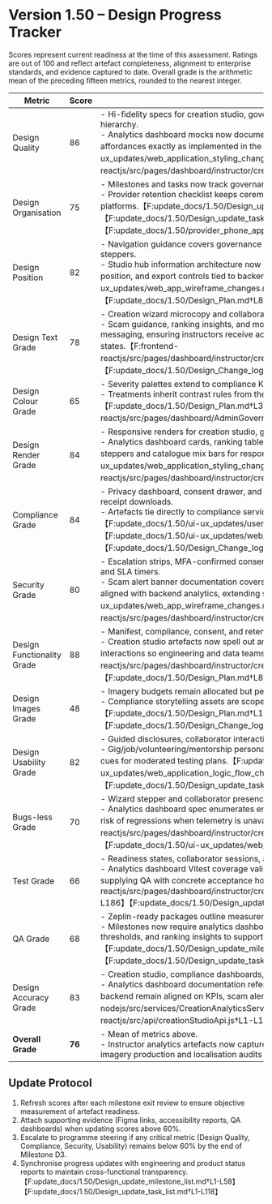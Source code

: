 # Version 1.50 – Design Progress Tracker

Scores represent current readiness at the time of this assessment. Ratings are out of 100 and reflect artefact completeness, alignment to enterprise standards, and evidence captured to date. Overall grade is the arithmetic mean of the preceding fifteen metrics, rounded to the nearest integer.

| Metric | Score | Observations |
| --- | --- | --- |
| Design Quality | 86 | - Hi-fidelity specs for creation studio, governance, and operator workspaces mirror the shipped React hierarchy.<br>- Analytics dashboard mocks now document KPI strip, scam alert tone, ranking table, and export affordances exactly as implemented in the React studio view.【F:update_docs/1.50/ui-ux_updates/web_application_styling_changes.md†L124-L198】【F:frontend-reactjs/src/pages/dashboard/instructor/creationStudio/CreationAnalyticsDashboard.jsx†L1-L260】 |
| Design Organisation | 75 | - Milestones and tasks now track governance workspace and consent ledger deliverables.<br>- Provider retention checklist keeps ceremonies aligned with the compliance backlog across platforms.【F:update_docs/1.50/Design_update_milestone_list.md†L31-L138】【F:update_docs/1.50/Design_update_task_list.md†L70-L160】【F:update_docs/1.50/provider_phone_app_updates/governance_retention_contracts.md†L24-L211】 |
| Design Position | 82 | - Navigation guidance covers governance zoning, creation studio launchpads, and readiness steppers.<br>- Studio hub information architecture now includes analytics dashboard placement, scam alert banner position, and export controls tied to backend payloads.【F:update_docs/1.50/ui-ux_updates/web_app_wireframe_changes.md†L135-L204】【F:update_docs/1.50/Design_Plan.md†L88-L140】 |
| Design Text Grade | 78 | - Creation wizard microcopy and collaborator cues reuse production-ready tone.<br>- Scam guidance, ranking insights, and monetisation copy now mirror the analytics payload messaging, ensuring instructors receive actionable text across cards, banner, and export tooltip states.【F:frontend-reactjs/src/pages/dashboard/instructor/creationStudio/CreationAnalyticsDashboard.jsx†L41-L210】【F:update_docs/1.50/Design_Change_log.md†L68-L92】 |
| Design Colour Grade | 65 | - Severity palettes extend to compliance KPIs and consent statuses.<br>- Treatments inherit contrast rules from the shared design system.【F:update_docs/1.50/Design_Plan.md†L39-L47】【F:frontend-reactjs/src/pages/dashboard/AdminGovernance.jsx†L70-L103】 |
| Design Render Grade | 84 | - Responsive renders for creation studio, governance, and operator dashboards are captured.<br>- Analytics dashboard cards, ranking table, and scam alert banner now accompany readiness steppers and catalogue mix bars for responsive review.【F:update_docs/1.50/ui-ux_updates/web_application_styling_changes.md†L124-L198】【F:frontend-reactjs/src/pages/dashboard/instructor/creationStudio/CreationAnalyticsDashboard.jsx†L1-L260】 |
| Compliance Grade | 84 | - Privacy dashboard, consent drawer, and scam education flows expose retention windows and receipt downloads.<br>- Artefacts tie directly to compliance services and archival evidence across web and mobile.【F:update_docs/1.50/ui-ux_updates/user_application_logic_flow_changes.md†L73-L119】【F:update_docs/1.50/ui-ux_updates/web_application_logic_flow_changes.md†L109-L140】【F:update_docs/1.50/Design_Change_log.md†L30-L92】 |
| Security Grade | 80 | - Escalation strips, MFA-confirmed consent toggles, and fraud report flows capture actor attribution and SLA timers.<br>- Scam alert banner documentation covers high-risk thresholds, guidance tone, and response CTAs aligned with backend analytics, extending safety coverage inside the studio.【F:update_docs/1.50/ui-ux_updates/web_app_wireframe_changes.md†L135-L204】【F:frontend-reactjs/src/pages/dashboard/instructor/creationStudio/CreationAnalyticsDashboard.jsx†L85-L210】 |
| Design Functionality Grade | 88 | - Manifest, compliance, consent, and retention flows are mapped for web and mobile.<br>- Creation studio artefacts now spell out analytics payload structure, export routines, and refresh interactions so engineering and data teams share a single instrumentation contract.【F:frontend-reactjs/src/pages/dashboard/instructor/creationStudio/CreationAnalyticsDashboard.jsx†L1-L260】【F:update_docs/1.50/Design_Plan.md†L88-L148】 |
| Design Images Grade | 48 | - Imagery budgets remain allocated but pending production.<br>- Compliance storytelling assets are scoped with marketing partners for future delivery.【F:update_docs/1.50/Design_Plan.md†L107-L123】【F:update_docs/1.50/Design_Change_log.md†L24-L35】 |
| Design Usability Grade | 82 | - Guided disclosures, collaborator interactions, and readiness checkpoints are documented.<br>- Gig/job/volunteering/mentorship personas include onboarding prompts, commitments, and staffing cues for moderated testing plans.【F:update_docs/1.50/ui-ux_updates/web_application_logic_flow_changes.md†L170-L204】【F:update_docs/1.50/Design_update_task_list.md†L91-L160】 |
| Bugs-less Grade | 70 | - Wizard stepper and collaborator presence specs define fallback banners and offline handling.<br>- Analytics dashboard spec enumerates empty, error, loading, and CSV failure states, reducing the risk of regressions when telemetry is unavailable.【F:frontend-reactjs/src/pages/dashboard/instructor/creationStudio/CreationAnalyticsDashboard.jsx†L160-L252】【F:update_docs/1.50/ui-ux_updates/web_app_wireframe_changes.md†L135-L204】 |
| Test Grade | 66 | - Readiness states, collaborator sessions, and template launches carry scripted acceptance criteria.<br>- Analytics dashboard Vitest coverage validates range switching, export flows, and data rendering, supplying QA with concrete acceptance hooks.【F:frontend-reactjs/src/pages/dashboard/instructor/creationStudio/__tests__/CreationAnalyticsDashboard.test.jsx†L1-L186】【F:update_docs/1.50/Design_update_task_list.md†L120-L178】 |
| QA Grade | 68 | - Zeplin-ready packages outline measurement hooks and QA sign-off checkpoints.<br>- Milestones now require analytics dashboard demos with CSV export evidence, scam alert thresholds, and ranking insights to support QA sign-off before launch.【F:update_docs/1.50/Design_update_milestone_list.md†L74-L140】【F:update_docs/1.50/Design_update_task_list.md†L91-L178】 |
| Design Accuracy Grade | 83 | - Creation studio, compliance dashboards, and retention journeys tie back to backend contracts.<br>- Analytics dashboard documentation references the production service payload and route so UI and backend remain aligned on KPIs, scam alerts, and export metadata.【F:backend-nodejs/src/services/CreationAnalyticsService.js†L1-L252】【F:frontend-reactjs/src/api/creationStudioApi.js†L1-L110】【F:update_docs/1.50/Design_Plan.md†L88-L148】 |
| **Overall Grade** | **76** | - Mean of metrics above.<br>- Instructor analytics artefacts now capture KPI, fraud, and export experiences end-to-end, while imagery production and localisation audits remain pending. |

## Update Protocol
1. Refresh scores after each milestone exit review to ensure objective measurement of artefact readiness.
2. Attach supporting evidence (Figma links, accessibility reports, QA dashboards) when updating scores above 60%.
3. Escalate to programme steering if any critical metric (Design Quality, Compliance, Security, Usability) remains below 60% by the end of Milestone D3.
4. Synchronise progress updates with engineering and product status reports to maintain cross-functional transparency.【F:update_docs/1.50/Design_update_milestone_list.md†L1-L58】【F:update_docs/1.50/Design_update_task_list.md†L1-L118】
